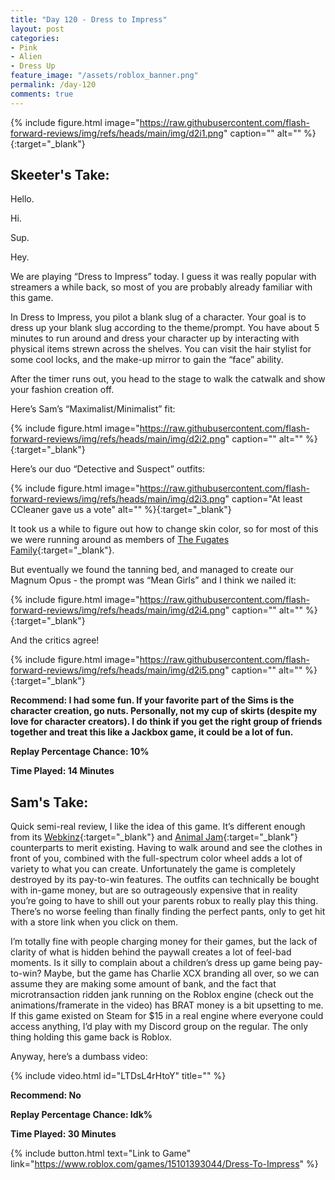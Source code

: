 ```yaml
---
title: "Day 120 - Dress to Impress"
layout: post
categories:
- Pink
- Alien
- Dress Up
feature_image: "/assets/roblox_banner.png"
permalink: /day-120
comments: true
---
```


{% include figure.html image="https://raw.githubusercontent.com/flash-forward-reviews/img/refs/heads/main/img/d2i1.png" caption="" alt="" %}{:target="_blank"}

## Skeeter's Take:

Hello. 

Hi. 

Sup. 

Hey. 

We are playing “Dress to Impress” today. I guess it was really popular with streamers a while back, so most of you are probably already familiar with this game. 

In Dress to Impress, you pilot a blank slug of a character. Your goal is to dress up your blank slug according to the theme/prompt. You have about 5 minutes to run around and dress your character up by interacting with physical items strewn across the shelves. You can visit the hair stylist for some cool locks, and the make-up mirror to gain the “face” ability. 

After the timer runs out, you head to the stage to walk the catwalk and show your fashion creation off. 

Here’s Sam’s “Maximalist/Minimalist” fit:

{% include figure.html image="https://raw.githubusercontent.com/flash-forward-reviews/img/refs/heads/main/img/d2i2.png" caption="" alt="" %}{:target="_blank"}

Here’s our duo “Detective and Suspect” outfits: 

{% include figure.html image="https://raw.githubusercontent.com/flash-forward-reviews/img/refs/heads/main/img/d2i3.png" caption="At least CCleaner gave us a vote" alt="" %}{:target="_blank"}

It took us a while to figure out how to change skin color, so for most of this we were running around as members of [The Fugates Family](https://en.wikipedia.org/wiki/Blue_Fugates){:target="_blank"}. 

But eventually we found the tanning bed, and managed to create our Magnum Opus - the prompt was “Mean Girls” and I think we nailed it:

{% include figure.html image="https://raw.githubusercontent.com/flash-forward-reviews/img/refs/heads/main/img/d2i4.png" caption="" alt="" %}{:target="_blank"}

And the critics agree!

{% include figure.html image="https://raw.githubusercontent.com/flash-forward-reviews/img/refs/heads/main/img/d2i5.png" caption="" alt="" %}{:target="_blank"}

**Recommend: I had some fun. If your favorite part of the Sims is the character creation, go nuts. Personally, not my cup of skirts (despite my love for character creators). I do think if you get the right group of friends together and treat this like a Jackbox game, it could be a lot of fun.**

**Replay Percentage Chance: 10%**

**Time Played: 14 Minutes**

## Sam's Take:

Quick semi-real review, I like the idea of this game. It’s different enough from its [Webkinz](https://webkinznewz.ganzworld.com/reminders/spectacular-supermodelz-2/){:target="_blank"} and [Animal Jam](https://animaljam.fandom.com/wiki/Best_Dressed){:target="_blank"} counterparts to merit existing. Having to walk around and see the clothes in front of you, combined with the full-spectrum color wheel adds a lot of variety to what you can create. Unfortunately the game is completely destroyed by its pay-to-win features. The outfits can technically be bought with in-game money, but are so outrageously expensive that in reality you’re going to have to shill out your parents robux to really play this thing. There’s no worse feeling than finally finding the perfect pants, only to get hit with a store link when you click on them.

I’m totally fine with people charging money for their games, but the lack of clarity of what is hidden behind the paywall creates a lot of feel-bad moments. Is it silly to complain about a children’s dress up game being pay-to-win? Maybe, but the game has Charlie XCX branding all over, so we can assume they are making some amount of bank, and the fact that  microtransaction ridden jank running on the Roblox engine (check out the animations/framerate in the video) has BRAT money is a bit upsetting to me. If this game existed on Steam for $15 in a real engine where everyone could access anything, I’d play with my Discord group on the regular. The only thing holding this game back is Roblox.

Anyway, here’s a dumbass video:

{% include video.html id="LTDsL4rHtoY" title="" %}

**Recommend: No**

**Replay Percentage Chance: Idk%**

**Time Played: 30 Minutes**

{% include button.html text="Link to Game" link="https://www.roblox.com/games/15101393044/Dress-To-Impress" %}